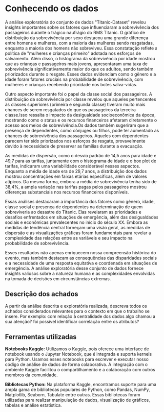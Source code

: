 # Conhecendo os dados

A análise exploratória do conjunto de dados "Titanic-Dataset" revelou insights importantes sobre os fatores que influenciaram a sobrevivência dos passageiros durante o trágico naufrágio do RMS Titanic. O gráfico de distribuição da sobrevivência por sexo destacou
uma grande diferença  entre homens e mulheres, com a maioria das mulheres sendo resgatadas, enquanto a maioria dos homens não sobreviveu. Essa constatação reflete a política de "mulheres e crianças primeiro" adotada nos esforços de salvamento. Além disso, o histograma
da sobrevivência por idade mostrou que as crianças e passageiros mais jovens, apresentaram uma taxa de sobrevivência significativamente maior do que os adultos, sendo também priorizados durante o resgate. Esses dados evidenciam como o gênero e a idade foram fatores 
cruciais na probabilidade de sobrevivência, com mulheres e crianças recebendo prioridade nos botes salva-vidas.

Outro aspecto importante foi o papel da classe social dos passageiros. A distribuição da sobrevivência por classe revelou que aqueles pertencentes às classes superiores (primeira e segunda classe) tiveram muito mais chances de serem resgatados do que os passageiros da 
terceira classe.Isso ressalta o impacto da desigualdade socioeconômica da época, mostrando como o status e os recursos financeiros afetaram diretamente o acesso aos meios de sobrevivência.Os dados também sugeriram que a presença de dependentes, como cônjuges ou filhos, 
pode ter aumentado as chances de sobrevivência dos passageiros. Aqueles com dependentes parecem ter sido priorizados nos esforços de resgate, provavelmente devido à necessidade de preservar as famílias durante a evacuação.

As medidas de dispersão, como o desvio padrão de 14,5 anos para idade e 49,7 para as tarifas, juntamente com o histograma de idade e o box plot de tarifas, indicaram uma variabilidade considerável nesses aspectos. Enquanto a média de idade era de 29,7 anos, a distribuição 
dos dados mostrou concentrações em faixas etárias específicas, além de valores atípicos. Da mesma forma, embora a média de sobrevivência tenha sido de 38,4%, a ampla variação nas tarifas pagas pelos passageiros mostrou diferenças substanciais nos recursos financeiros disponíveis.

Essas análises destacaram a importância dos fatores como gênero, idade, classe social e presença de dependentes na determinação de quem sobreviveria ao desastre do Titanic. Elas revelaram as prioridades e desafios enfrentados em situações de emergência, além das desigualdades 
sociais e econômicas prevalecentes no início do século XX. Embora as medidas de tendência central forneçam uma visão geral, as medidas de dispersão e as visualizações gráficas foram  fundamentais para revelar a complexidade das relações entre as variáveis e seu impacto 
na probabilidade de sobrevivência.

Esses resultados não apenas enriquecem nossa compreensão histórica do evento, mas também destacam as consequências das disparidades sociais e a necessidade de uma resposta equitativa e coordenada em situações de emergência. A análise exploratória desse conjunto de dados
fornece insights valiosos sobre a natureza humana e as complexidades envolvidas na tomada de decisões em circunstâncias extremas.

## Descrição dos achados

A partir da análise descrita e exploratória realizada, descreva todos os achados considerados relevantes para o contexto em que o trabalho se insere. Por exemplo: com relação à centralidade dos dados algo chamou a sua atenção? foi possível identificar correlação entre os atributos?

## Ferramentas utilizadas

**Notebooks Kaggle:** Utilizamos o Kaggle, pois oferece uma interface de notebook usando o Jupyter Notebook, que é integrada e suporta kernels para Python. Usamos esses notebooks para escrever e executar nosso código de análise de dados de forma colaborativa. A integração com o ambiente Kaggle facilitou o compartilhamento e a colaboração com outros membros da comunidade.

**Bibliotecas Python:** Na plataforma Kaggle, encontramos suporte para uma ampla gama de bibliotecas populares de Python, como Pandas, NumPy, Matplotlib, Seaborn, Tabulate entre outras. Essas bibliotecas foram utilizadas para realizar manipulação de dados, visualização de gráficos, tabelas e análise estatística.


